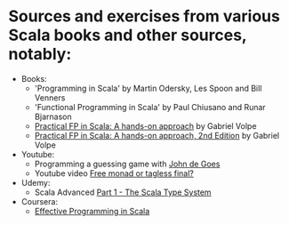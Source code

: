 # Sources and exercises from various Scala books and other sources, notably:

- Books:
  - 'Programming in Scala' by Martin Odersky, Les Spoon and Bill Venners
  - 'Functional Programming in Scala' by Paul Chiusano and Runar Bjarnason
  - [Practical FP in Scala: A hands-on approach](https://leanpub.com/pfp-scala) by Gabriel Volpe
  - [Practical FP in Scala: A hands-on approach, 2nd Edition](https://leanpub.com/pfp-scala) by Gabriel Volpe
- Youtube:
  - Programming a guessing game with [John de Goes](https://www.youtube.com/watch?v=sxudIMiOo68)
  - Youtube video [Free monad or tagless final?](https://www.youtube.com/watch?v=IhVdU4Xiz2U)
- Udemy:
  - Scala Advanced [Part 1 - The Scala Type System](https://www.udemy.com/scala-advanced-part-1-the-scala-type-system)
- Coursera:
  - [Effective Programming in Scala](https://www.coursera.org/learn/effective-scala)

